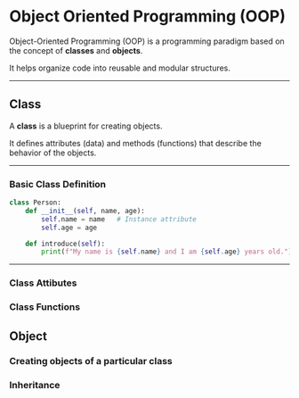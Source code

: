 # Object Oriented Programming (OOP)

Object-Oriented Programming (OOP) is a programming paradigm based on the concept of **classes** and **objects**.  

It helps organize code into reusable and modular structures.

---

## Class

A **class** is a blueprint for creating objects.

It defines attributes (data) and methods (functions) that describe the behavior of the objects.

---

### Basic Class Definition

```python
class Person:
    def __init__(self, name, age):
        self.name = name   # Instance attribute
        self.age = age

    def introduce(self):
        print(f"My name is {self.name} and I am {self.age} years old.")

```
---

### Class Attibutes
### Class Functions


## Object
### Creating objects of a particular class

### Inheritance
